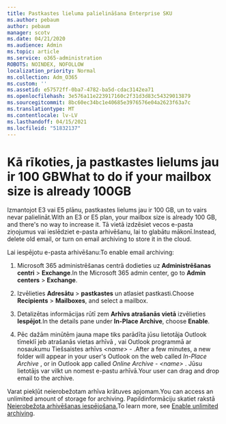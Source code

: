 ```yaml
---
title: Pastkastes lieluma palielināšana Enterprise SKU
ms.author: pebaum
author: pebaum
manager: scotv
ms.date: 04/21/2020
ms.audience: Admin
ms.topic: article
ms.service: o365-administration
ROBOTS: NOINDEX, NOFOLLOW
localization_priority: Normal
ms.collection: Adm_O365
ms.custom: ''
ms.assetid: e57572ff-0ba7-4782-ba5d-cdac3142ea71
ms.openlocfilehash: 3e576a11e223917160c2f31d3d83c54329013879
ms.sourcegitcommit: 8bc60ec34bc1e40685e3976576e04a2623f63a7c
ms.translationtype: MT
ms.contentlocale: lv-LV
ms.lasthandoff: 04/15/2021
ms.locfileid: "51832137"
---
```

# <a name="what-to-do-if-your-mailbox-size-is-already-100gb"></a><span data-ttu-id="7b390-102">Kā rīkoties, ja pastkastes lielums jau ir 100 GB</span><span class="sxs-lookup"><span data-stu-id="7b390-102">What to do if your mailbox size is already 100GB</span></span>

<span data-ttu-id="7b390-103">Izmantojot E3 vai E5 plānu, pastkastes lielums jau ir 100 GB, un to vairs nevar palielināt.</span><span class="sxs-lookup"><span data-stu-id="7b390-103">With an E3 or E5 plan, your mailbox size is already 100 GB, and there's no way to increase it.</span></span> <span data-ttu-id="7b390-104">Tā vietā izdzēsiet vecos e-pasta ziņojumus vai ieslēdziet e-pasta arhivēšanu, lai to glabātu mākonī.</span><span class="sxs-lookup"><span data-stu-id="7b390-104">Instead, delete old email, or turn on email archiving to store it in the cloud.</span></span> 
  
<span data-ttu-id="7b390-105">Lai iespējotu e-pasta arhivēšanu:</span><span class="sxs-lookup"><span data-stu-id="7b390-105">To enable email archiving:</span></span>
  
1. <span data-ttu-id="7b390-106">Microsoft 365 administrēšanas centrā dodieties uz **Administrēšanas centri** \> **Exchange**.</span><span class="sxs-lookup"><span data-stu-id="7b390-106">In the Microsoft 365 admin center, go to **Admin centers** \> **Exchange**.</span></span> 
    
2. <span data-ttu-id="7b390-107">Izvēlieties **Adresātu** \> **pastkastes** un atlasiet pastkasti.</span><span class="sxs-lookup"><span data-stu-id="7b390-107">Choose **Recipients** \> **Mailboxes**, and select a mailbox.</span></span> 
    
3. <span data-ttu-id="7b390-108">Detalizētas informācijas rūtī zem **Arhīvs atrašanās vietā** izvēlieties **Iespējot**.</span><span class="sxs-lookup"><span data-stu-id="7b390-108">In the details pane under **In-Place Archive**, choose **Enable**.</span></span> 
    
4. <span data-ttu-id="7b390-109">Pēc dažām minūtēm jauna mape tiks parādīta jūsu lietotāja Outlook tīmeklī jeb atrašanās vietas arhīvā *,* vai Outlook programmā ar nosaukumu Tiešsaistes arhīvs *\<name\> -* .</span><span class="sxs-lookup"><span data-stu-id="7b390-109">After a few minutes, a new folder will appear in your user's Outlook on the web called  *In-Place Archive*  , or in Outlook app called  *Online Archive - \<name\>*  .</span></span> <span data-ttu-id="7b390-110">Jūsu lietotājs var vilkt un nomest e-pastu arhīvā.</span><span class="sxs-lookup"><span data-stu-id="7b390-110">Your user can drag and drop email to the archive.</span></span> 
    
<span data-ttu-id="7b390-111">Varat piekļūt neierobežotam arhīva krātuves apjomam.</span><span class="sxs-lookup"><span data-stu-id="7b390-111">You can access an unlimited amount of storage for archiving.</span></span> <span data-ttu-id="7b390-112">Papildinformāciju skatiet rakstā [Neierobežota arhivēšanas iespējošana.](https://docs.microsoft.com/microsoft-365/compliance/enable-unlimited-archiving)</span><span class="sxs-lookup"><span data-stu-id="7b390-112">To learn more, see [Enable unlimited archiving](https://docs.microsoft.com/microsoft-365/compliance/enable-unlimited-archiving).</span></span>
  

